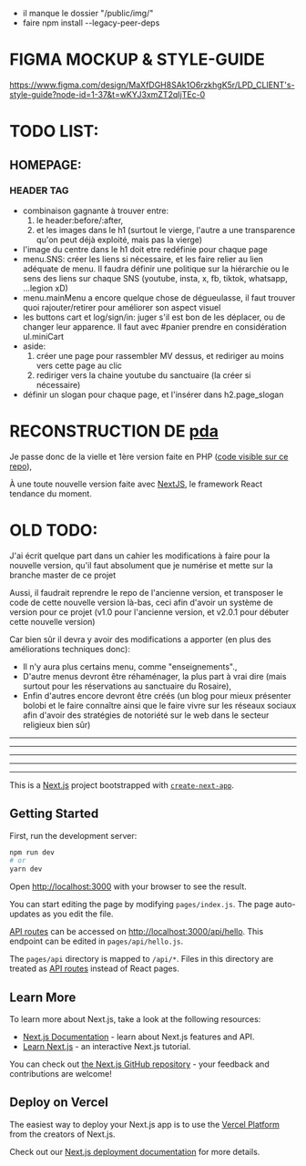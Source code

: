 
- il manque le dossier "/public/img/"
- faire npm install --legacy-peer-deps
# FIGMA MOCKUP & STYLE-GUIDE
https://www.figma.com/design/MaXfDGH8SAk1O6rzkhgK5r/LPD_CLIENT's-style-guide?node-id=1-37&t=wKYJ3xmZT2qIjTEc-0
# TODO LIST:
## HOMEPAGE:
### HEADER TAG
- combinaison gagnante à trouver entre:
    1. le header:before/:after, 
    2. et les images dans le h1 (surtout le vierge, l'autre a une transparence qu'on peut déjà exploité, mais pas la vierge)
- l'image du centre dans le h1 doit etre redéfinie pour chaque page
- menu.SNS: créer les liens si nécessaire, et les faire relier au lien adéquate de  menu. Il faudra définir une politique sur la hiérarchie ou le sens des liens sur chaque SNS (youtube, insta, x, fb, tiktok, whatsapp, ...legion xD)
- menu.mainMenu a encore quelque chose de dégueulasse, il faut trouver quoi rajouter/retirer pour améliorer son aspect visuel
- les buttons cart et log/sign/in: juger s'il est bon de les déplacer, ou de changer leur apparence. Il faut avec #panier prendre en considération ul.miniCart
- aside:
    1. créer une page pour rassembler MV dessus, et rediriger au moins vers cette page au clic
    2. rediriger vers la chaine youtube du sanctuaire (la créer si nécessaire)
- définir un slogan pour chaque page, et l'insérer dans h2.page_slogan
# RECONSTRUCTION DE [pda](http://puissance-divine.ci/)

Je passe donc de la vielle et 1ère version faite en PHP ([code visible sur ce repo](https://github.com/webdev-archist/PRODUCTION_pda)),

À une toute nouvelle version faite avec [NextJS](https://nextjs.org/), le framework React tendance du moment.

# OLD TODO: 
J'ai écrit quelque part dans un cahier les modifications à faire pour la nouvelle version, qu'il faut absolument que je numérise et mette sur la branche master de ce projet

Aussi, il faudrait reprendre le repo de l'ancienne version, et transposer le code de cette nouvelle version là-bas, ceci afin d'avoir un système de version pour ce projet (v1.0 pour l'ancienne version, et v2.0.1 pour débuter cette nouvelle version)

Car bien sûr il devra y avoir des modifications a apporter (en plus des améliorations techniques donc): 
- Il n'y aura plus certains menu, comme "enseignements".,
- D'autre menus devront être réhaménager, la plus part à vrai dire (mais surtout pour les réservations au sanctuaire du Rosaire),
- Enfin d'autres encore devront être créés (un blog pour mieux présenter bolobi et le faire connaître ainsi que le faire vivre sur les réseaux sociaux afin d'avoir des stratégies de notoriété sur le web dans le secteur religieux bien sûr)



---
---
---
---
---

This is a [Next.js](https://nextjs.org/) project bootstrapped with [`create-next-app`](https://github.com/vercel/next.js/tree/canary/packages/create-next-app).

## Getting Started

First, run the development server:

```bash
npm run dev
# or
yarn dev
```

Open [http://localhost:3000](http://localhost:3000) with your browser to see the result.

You can start editing the page by modifying `pages/index.js`. The page auto-updates as you edit the file.

[API routes](https://nextjs.org/docs/api-routes/introduction) can be accessed on [http://localhost:3000/api/hello](http://localhost:3000/api/hello). This endpoint can be edited in `pages/api/hello.js`.

The `pages/api` directory is mapped to `/api/*`. Files in this directory are treated as [API routes](https://nextjs.org/docs/api-routes/introduction) instead of React pages.

## Learn More

To learn more about Next.js, take a look at the following resources:

- [Next.js Documentation](https://nextjs.org/docs) - learn about Next.js features and API.
- [Learn Next.js](https://nextjs.org/learn) - an interactive Next.js tutorial.

You can check out [the Next.js GitHub repository](https://github.com/vercel/next.js/) - your feedback and contributions are welcome!

## Deploy on Vercel

The easiest way to deploy your Next.js app is to use the [Vercel Platform](https://vercel.com/new?utm_medium=default-template&filter=next.js&utm_source=create-next-app&utm_campaign=create-next-app-readme) from the creators of Next.js.

Check out our [Next.js deployment documentation](https://nextjs.org/docs/deployment) for more details.
